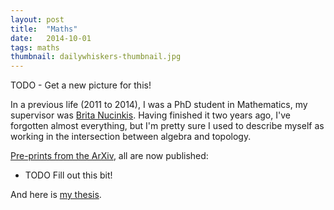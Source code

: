 ```yaml
---
layout: post
title:  "Maths"
date:   2014-10-01
tags: maths
thumbnail: dailywhiskers-thumbnail.jpg
---
```


TODO - Get a new picture for this!

In a previous life (2011 to 2014), I was a PhD student in Mathematics, my supervisor was [Brita Nucinkis](http://pure.rhul.ac.uk/portal/en/persons/brita-nucinkis(1256195e-d48e-4e83-bc02-c50d77ab01a9).html).  Having finished it two years ago, I've forgotten almost everything, but I'm pretty sure I used to describe myself as working in the intersection between algebra and topology. 

[Pre-prints from the ArXiv](http://front.math.ucdavis.edu/author/S.John-Green), all are now published:

* TODO Fill out this bit!

And here is [my thesis](http://front.math.ucdavis.edu/1410.4363).